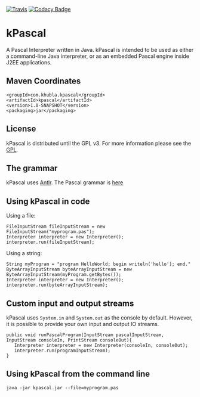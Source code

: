 [![Travis](https://travis-ci.org/teverett/kPascal.svg?branch=master)](https://travis-ci.org/teverett/kPascal)
[![Codacy Badge](https://api.codacy.com/project/badge/Grade/4990c2bde63b4380aada591d17334fd7)](https://www.codacy.com/app/teverett/kPascal?utm_source=github.com&amp;utm_medium=referral&amp;utm_content=teverett/kPascal&amp;utm_campaign=Badge_Grade)

kPascal
========

A Pascal Interpreter written in Java.  kPascal is intended to be used as either a command-line Java interpreter, or as an embedded Pascal engine inside J2EE applications.


Maven Coordinates
-------------------

```
<groupId>com.khubla.kpascal</groupId>
<artifactId>kpascal</artifactId>
<version>1.0-SNAPSHOT</version>
<packaging>jar</packaging>
```

License
---------

kPascal is distributed until the GPL v3. For more information please see the [GPL](http://www.gnu.org/licenses/gpl.txt).


The grammar
---------

kPascal uses [Antlr](http://www.antlr.org/).  The Pascal grammar is [here](https://github.com/antlr/grammars-v4/blob/master/pascal/pascal.g4)


Using kPascal in code
---------

Using a file:

````
FileInputStream fileInputStream = new FileInputStream("myprogram.pas");
Interpreter interpreter = new Interpreter();
interpreter.run(fileInputStream);
````

Using a string:

````
String myProgram = "program HelloWorld; begin writeln('hello'); end."
ByteArrayInputStream byteArrayInputStream = new ByteArrayInputStream(myProgram.getBytes());
Interpreter interpreter = new Interpreter();
interpreter.run(byteArrayInputStream);
````

Custom input and output streams
---------

kPascal uses `System.in` and `System.out` as the console by default. However, it is possible to provide your own input and output IO streams.

````
public void runPascalProgram(InputStream pascalInputStream, InputStream consoleIn, PrintStream consoleOut){
   Interpreter interpreter = new Interpreter(consoleIn, consoleOut);
   interpreter.run(programInputStream);
}
````

Using kPascal from the command line
---------

````
java -jar kpascal.jar --file=myprogram.pas

````